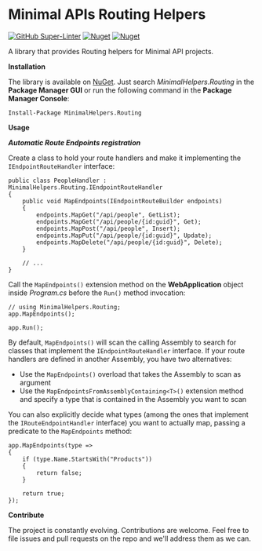 # Minimal APIs Routing Helpers

[![GitHub Super-Linter](https://github.com/marcominerva/MinimalHelpers.Routing/workflows/Lint%20Code%20Base/badge.svg)](https://github.com/marketplace/actions/super-linter)
[![Nuget](https://img.shields.io/nuget/v/MinimalHelpers.Routing)](https://www.nuget.org/packages/MinimalHelpers.Routing)
[![Nuget](https://img.shields.io/nuget/dt/MinimalHelpers.Routing)](https://www.nuget.org/packages/MinimalHelpers.Routing)

A library that provides Routing helpers for Minimal API projects.

**Installation**

The library is available on [NuGet](https://www.nuget.org/packages/MinimalHelpers.Routing). Just search *MinimalHelpers.Routing* in the **Package Manager GUI** or run the following command in the **Package Manager Console**:

    Install-Package MinimalHelpers.Routing

**Usage**

***Automatic Route Endpoints registration***

Create a class to hold your route handlers and make it implementing the `IEndpointRouteHandler` interface:

    public class PeopleHandler : MinimalHelpers.Routing.IEndpointRouteHandler
    {
        public void MapEndpoints(IEndpointRouteBuilder endpoints)
        {
            endpoints.MapGet("/api/people", GetList);
            endpoints.MapGet("/api/people/{id:guid}", Get);
            endpoints.MapPost("/api/people", Insert);
            endpoints.MapPut("/api/people/{id:guid}", Update);
            endpoints.MapDelete("/api/people/{id:guid}", Delete);
        }

        // ...
    }

Call the `MapEndpoints()` extension method on the **WebApplication** object inside *Program.cs* before the `Run()` method invocation:

    // using MinimalHelpers.Routing;
    app.MapEndpoints();

    app.Run();

By default, `MapEndpoints()` will scan the calling Assembly to search for classes that implement the `IEndpointRouteHandler` interface. If your route handlers are defined in another Assembly, you have two alternatives:

- Use the `MapEndpoints()` overload that takes the Assembly to scan as argument
- Use the `MapEndpointsFromAssemblyContaining<T>()` extension method and specify a type that is contained in the Assembly you want to scan

You can also explicitly decide what types (among the ones that implement the `IRouteEndpointHandler` interface) you want to actually map, passing a predicate to the `MapEndpoints` method:

    app.MapEndpoints(type =>
    {
        if (type.Name.StartsWith("Products"))
        {
            return false;
        }

        return true;
    });

**Contribute**

The project is constantly evolving. Contributions are welcome. Feel free to file issues and pull requests on the repo and we'll address them as we can. 
